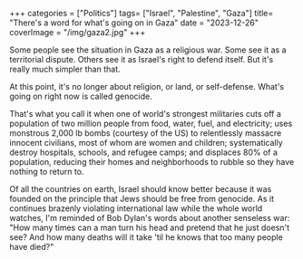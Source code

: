 +++
categories = ["Politics"]
tags= ["Israel", "Palestine", "Gaza"]
title= "There's a word for what's going on in Gaza"
date = "2023-12-26"
coverImage = "/img/gaza2.jpg"
+++

Some people see the situation in Gaza as a religious war. Some see it as a territorial dispute. Others see it as Israel's right to defend itself. But it's really much simpler than that. 

<!--more-->

At this point, it's no longer about religion, or land, or self-defense. What's going on right now is called genocide.

That's what you call it when one of world's strongest militaries cuts off a population of two million people from food, water, fuel, and electricity; uses monstrous 2,000 lb bombs (courtesy of the US) to relentlessly massacre innocent civilians, most of whom are women and children; systematically destroy hospitals, schools, and refugee camps; and displaces 80% of a population, reducing their homes and neighborhoods to rubble so they have nothing to return to.

Of all the countries on earth, Israel should know better because it was founded on the principle that Jews should be free from genocide. As it continues brazenly violating international law while the whole world watches, I'm reminded of Bob Dylan's words about another senseless war: "How many times can a man turn his head and pretend that he just doesn't see? And how many deaths will it take 'til he knows that too many people have died?"
